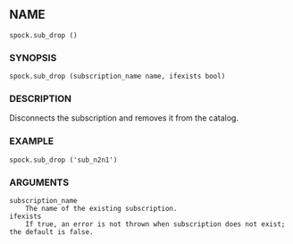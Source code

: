 ## NAME

`spock.sub_drop ()`

### SYNOPSIS

`spock.sub_drop (subscription_name name, ifexists bool)`

### DESCRIPTION

Disconnects the subscription and removes it from the catalog.

### EXAMPLE

`spock.sub_drop ('sub_n2n1')`

### ARGUMENTS
    subscription_name
        The name of the existing subscription.
    ifexists
        If true, an error is not thrown when subscription does not exist; the default is false.
